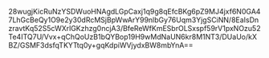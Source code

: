 28wugjKicRuNzYSDWuoHNAgdLGpCaxj1q9g8qEfcBKg6pZ9MJ4jxf6N0GA47LhGcBeQy1O9e2y30dRcMSjBpWwArY99nlbGy76Uqm3YjgSCiNN/8EaIsDnzravtKq52S5cWXrlGKzhzg0ncjA3/BfeReWfKmESbrOLSxspf59rV1pxNOzu52Te4ITQ7U/Vvx+qChQoUzB1bQYBop19H9wMdNaUN6kr8M1NT3/DUaUo/kXBZ/GSMF3dsfqTKYTtq0y+gqKdpiWVjydxBW8mbYnA==